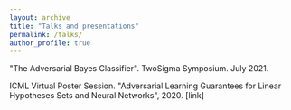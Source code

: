 ```yaml
---
layout: archive
title: "Talks and presentations"
permalink: /talks/
author_profile: true
---
```


"The Adversarial Bayes Classifier". TwoSigma Symposium. July 2021.

ICML Virtual Poster Session. "Adversarial Learning Guarantees for Linear Hypotheses Sets and Neural Networks", 2020. [link]

